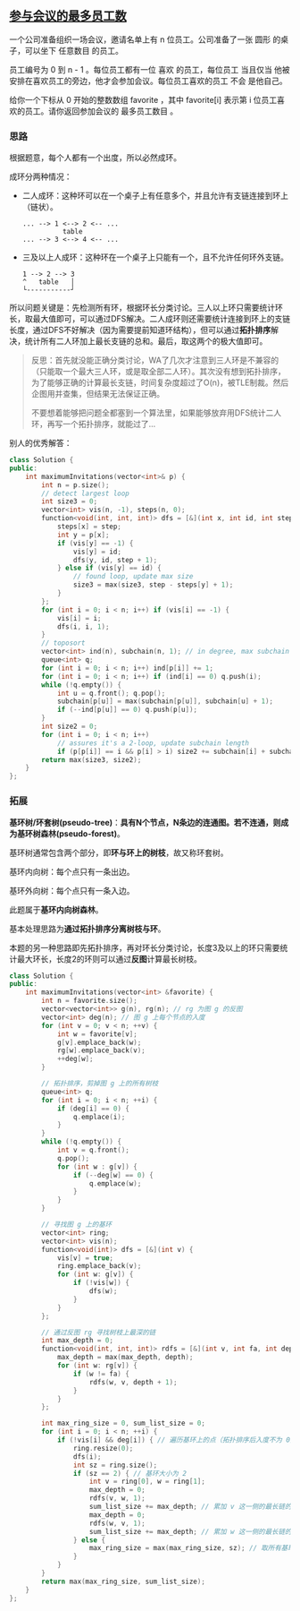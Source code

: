 ## [参与会议的最多员工数](https://leetcode-cn.com/problems/maximum-employees-to-be-invited-to-a-meeting/)

一个公司准备组织一场会议，邀请名单上有 n 位员工。公司准备了一张 圆形 的桌子，可以坐下 任意数目 的员工。

员工编号为 0 到 n - 1 。每位员工都有一位 喜欢 的员工，每位员工 当且仅当 他被安排在喜欢员工的旁边，他才会参加会议。每位员工喜欢的员工 不会 是他自己。

给你一个下标从 0 开始的整数数组 favorite ，其中 favorite[i] 表示第 i 位员工喜欢的员工。请你返回参加会议的 最多员工数目 。

### 思路

根据题意，每个人都有一个出度，所以必然成环。

成环分两种情况：

* 二人成环：这种环可以在一个桌子上有任意多个，并且允许有支链连接到环上（链状）。

  ```
  ... --> 1 <--> 2 <-- ...
            table
  ... --> 3 <--> 4 <-- ...
  ```

* 三及以上人成环：这种环在一个桌子上只能有一个，且不允许任何环外支链。

  ```
  1 --> 2 --> 3
  ^   table   │
  └-----------┘
  ```

所以问题关键是：先检测所有环，根据环长分类讨论。三人以上环只需要统计环长，取最大值即可，可以通过DFS解决。二人成环则还需要统计连接到环上的支链长度，通过DFS不好解决（因为需要提前知道环结构），但可以通过**拓扑排序**解决，统计所有二人环加上最长支链的总和。最后，取这两个的极大值即可。

> 反思：首先就没能正确分类讨论，WA了几次才注意到三人环是不兼容的（只能取一个最大三人环，或是取全部二人环）。其次没有想到拓扑排序，为了能够正确的计算最长支链，时间复杂度超过了O(n)，被TLE制裁。然后企图用并查集，但结果无法保证正确。
>
> 不要想着能够把问题全都塞到一个算法里，如果能够放弃用DFS统计二人环，再写一个拓扑排序，就能过了...

别人的优秀解答：

```cpp
class Solution {
public:
    int maximumInvitations(vector<int>& p) {
        int n = p.size();
        // detect largest loop
        int size3 = 0;
        vector<int> vis(n, -1), steps(n, 0);
        function<void(int, int, int)> dfs = [&](int x, int id, int step) {
            steps[x] = step;
            int y = p[x];
            if (vis[y] == -1) {
                vis[y] = id;
                dfs(y, id, step + 1);
            } else if (vis[y] == id) {
                // found loop, update max size
                size3 = max(size3, step - steps[y] + 1);
            }
        };
        for (int i = 0; i < n; i++) if (vis[i] == -1) {
            vis[i] = i;
            dfs(i, i, 1);
        }
        // toposort
        vector<int> ind(n), subchain(n, 1); // in degree, max subchain length
        queue<int> q;
        for (int i = 0; i < n; i++) ind[p[i]] += 1;
        for (int i = 0; i < n; i++) if (ind[i] == 0) q.push(i);
        while (!q.empty()) {
            int u = q.front(); q.pop();
            subchain[p[u]] = max(subchain[p[u]], subchain[u] + 1);
            if (--ind[p[u]] == 0) q.push(p[u]);
        }
        int size2 = 0;
        for (int i = 0; i < n; i++) 
            // assures it's a 2-loop, update subchain length
            if (p[p[i]] == i && p[i] > i) size2 += subchain[i] + subchain[p[i]];
        return max(size3, size2);
    }
};
```



### 拓展

**基环树/环套树(pseudo-tree)**：**具有N个节点，N条边的连通图。**若不连通，则成为**基环树森林(pseudo-forest)**。

基环树通常包含两个部分，即**环与环上的树枝**，故又称环套树。

基环内向树：每个点只有一条出边。

基环外向树：每个点只有一条入边。

此题属于**基环内向树森林**。

基本处理思路为**通过拓扑排序分离树枝与环**。

本题的另一种思路即先拓扑排序，再对环长分类讨论，长度3及以上的环只需要统计最大环长，长度2的环则可以通过**反图**计算最长树枝。

```cpp
class Solution {
public:
    int maximumInvitations(vector<int> &favorite) {
        int n = favorite.size();
        vector<vector<int>> g(n), rg(n); // rg 为图 g 的反图
        vector<int> deg(n); // 图 g 上每个节点的入度
        for (int v = 0; v < n; ++v) {
            int w = favorite[v];
            g[v].emplace_back(w);
            rg[w].emplace_back(v);
            ++deg[w];
        }

        // 拓扑排序，剪掉图 g 上的所有树枝
        queue<int> q;
        for (int i = 0; i < n; ++i) {
            if (deg[i] == 0) {
                q.emplace(i);
            }
        }
        while (!q.empty()) {
            int v = q.front();
            q.pop();
            for (int w : g[v]) {
                if (--deg[w] == 0) {
                    q.emplace(w);
                }
            }
        }

        // 寻找图 g 上的基环
        vector<int> ring;
        vector<int> vis(n);
        function<void(int)> dfs = [&](int v) {
            vis[v] = true;
            ring.emplace_back(v);
            for (int w: g[v]) {
                if (!vis[w]) {
                    dfs(w);
                }
            }
        };

        // 通过反图 rg 寻找树枝上最深的链
        int max_depth = 0;
        function<void(int, int, int)> rdfs = [&](int v, int fa, int depth) {
            max_depth = max(max_depth, depth);
            for (int w: rg[v]) {
                if (w != fa) {
                    rdfs(w, v, depth + 1);
                }
            }
        };

        int max_ring_size = 0, sum_list_size = 0;
        for (int i = 0; i < n; ++i) {
            if (!vis[i] && deg[i]) { // 遍历基环上的点（拓扑排序后入度不为 0）
                ring.resize(0);
                dfs(i);
                int sz = ring.size();
                if (sz == 2) { // 基环大小为 2
                    int v = ring[0], w = ring[1];
                    max_depth = 0;
                    rdfs(v, w, 1);
                    sum_list_size += max_depth; // 累加 v 这一侧的最长链的长度
                    max_depth = 0;
                    rdfs(w, v, 1);
                    sum_list_size += max_depth; // 累加 w 这一侧的最长链的长度
                } else {
                    max_ring_size = max(max_ring_size, sz); // 取所有基环的最大值
                }
            }
        }
        return max(max_ring_size, sum_list_size);
    }
};
```



